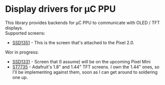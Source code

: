 # Display drivers for μC PPU

This library provides backends for μC PPU to communicate with OLED / TFT displays.  
Supported screens:

* [SSD1351](https://www.newhavendisplay.com/app_notes/SSD1351.pdf) - This is the screen that's attached to the Pixel 2.0.

Wor in progress:

* [SSD1331](http://www.hpinfotech.ro/SSD1331.pdf) - Screen that (I assume) will be on the upcoming Pixel Mini
* [ST7735](http://www.displayfuture.com/Display/datasheet/controller/ST7735.pdf) - Adafruit's 1.8" and 1.44" TFT screens.  I own the 1.44" ones, so I'll be implementing against them, soon as I can get around to soldering one up.
